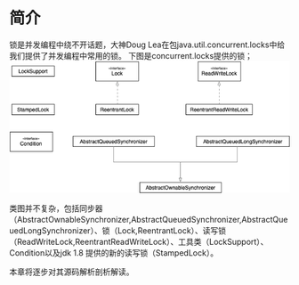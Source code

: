 # 简介

锁是并发编程中绕不开话题，大神Doug Lea在包java.util.concurrent.locks中给我们提供了并发编程中常用的锁。
下图是concurrent.locks提供的锁；
![类图](/images/juc/锁/LockCD.png)

类图并不复杂，包括同步器（AbstractOwnableSynchronizer,AbstractQueuedSynchronizer,AbstractQueuedLongSynchronizer）、锁（Lock,ReentrantLock）、读写锁（ReadWriteLock,ReentrantReadWriteLock）、工具类（LockSupport）、Condition以及jdk 1.8 提供的新的读写锁（StampedLock）。

本章将逐步对其源码解析剖析解读。
